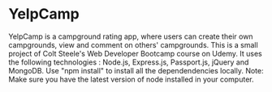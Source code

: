 # YelpCamp
YelpCamp is a campground rating app, where users can create their own campgrounds, view and comment on others' campgrounds. This is a small project of Colt Steele's Web Developer Bootcamp course on Udemy. It uses the following technologies : Node.js, Express.js, Passport.js, jQuery and MongoDB.
Use "npm install" to install all the dependendencies locally.
Note: Make sure you have the latest version of node installed in your computer.
